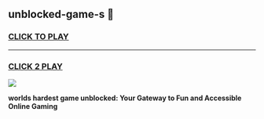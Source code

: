 
## unblocked-game-s 👋
<h3>
<a href="https://premium.freeplayer.one?title=unblocked-game-s&ref=14F">CLICK TO PLAY</a></h3>
<hr>

<h3>
<a href="https://premium.freeplayer.one?title=unblocked-game-s&ref=14F">CLICK 2 PLAY</a>
  
</h3>

<a href="https://premium.freeplayer.one?title=unblocked-game-s&ref=12F/"><img src="https://clearcache.store/games.png"></a>


**worlds hardest game unblocked: Your Gateway to Fun and Accessible Online Gaming**
